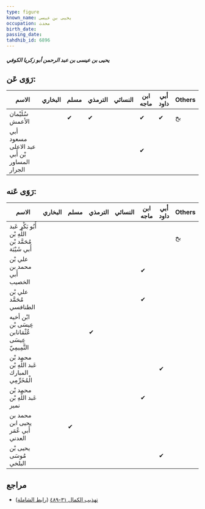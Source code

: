 ```yaml
---
type: figure
known_name: يحيى بن عيسى
occupation: محدث
birth_date:
passing_date:
tahdhib_id: 6896
---
```

##### يحيى بن عيسى بن عبد الرحمن أبو زكريا الكوفي

## رَوَى عَن:
| الاسم                                        | البخاري | مسلم | الترمذي | النسائي | ابن ماجه | أبي داود | Others |
| -------------------------------------------- | ------- | ---- | ------- | ------- | -------- | -------- | ------ |
| سُلَيْمان الأعمش                             |         | ✔    | ✔       |         | ✔        | ✔        | بخ     |
| أبي مسعود عبد الاعلى بْن أَبي المساور الجرار |         |      |         |         | ✔        |          |        |
## رَوَى عَنه:
| الاسم                                                  | البخاري | مسلم | الترمذي | النسائي | ابن ماجه | أبي داود | Others |
| ------------------------------------------------------ | ------- | ---- | ------- | ------- | -------- | -------- | ------ |
| أَبُو بَكْر عَبد اللَّهِ بْن مُحَمَّد بْن أَبي شَيْبَة |         |      |         |         |          |          | بخ     |
| علي بْن محمد بن أَبي الخصيب                            |         |      |         |         | ✔        |          |        |
| علي بْن مُحَمَّد الطنافسي                              |         |      |         |         | ✔        |          |        |
| ابْن أخيه عِيسَى بْن عُثْمَانابن عِيسَى التَّمِيمِيّ   |         |      | ✔       |         |          |          |        |
| محمد بْن عَبد اللَّهِ بْن المبارك الْمُخَرِّمِي        |         |      |         |         |          | ✔        |        |
| محمد بْن عَبد اللَّهِ بْن نمير                         |         |      |         |         | ✔        |          |        |
| محمد بن يحيى ابن أَبي عُمَر العدني                     |         | ✔    |         |         |          |          |        |
| يحيى بْن مُوسَى البلخي                                 |         |      |         |         |          | ✔        |        |
## مراجع
- [تهذيب الكمال ٣١-٤٨٩](obsidian://open?vault=Tahdhib-al-Kamal&file=Figures/٦٨٩٦-يحيى%20بن%20عيسى%20بن%20عبد%20الرحمن%20أبو%20زكريا%20الكوفي) ([رابط الشاملة](https://shamela.ws/book/3722/17037))